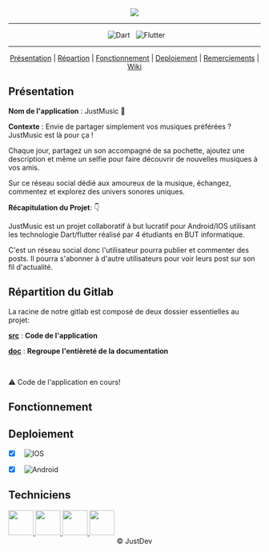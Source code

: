 <div align = center>

  <img src="https://codefirst.iut.uca.fr/git/justDEV/justMusic/raw/branch/master/Documentation/Images/Banner-JustMusic.png" />
    
---

&nbsp; ![Dart](https://img.shields.io/badge/Dart-000?style=for-the-badge&logo=dart&logoColor=blue&color=white)
&nbsp; ![Flutter](https://img.shields.io/badge/Flutter-000?style=for-the-badge&logo=flutter&logoColor=blue&color=white)

---

[Présentation](#présentation) | [Répartion](#répartition-du-gitlab) | [Fonctionnement](#fonctionnement) | [Deploiement](#deploiement) | [Remerciements](#remerciements) | [Wiki](https://codefirst.iut.uca.fr/git/justDEV/justMusic/wiki)


</div>

## Présentation

**Nom de l'application** : JustMusic :musical_note:

**Contexte** : Envie de partager simplement vos musiques préférées ? JustMusic est là pour ça !

Chaque jour, partagez un son accompagné de sa pochette, ajoutez une description et même un selfie pour faire découvrir de nouvelles musiques à vos amis.

Sur ce réseau social dédié aux amoureux de la musique, échangez, commentez et explorez des univers sonores uniques.

**Récapitulation du Projet**: 👇

JustMusic est un projet collaboratif à but lucratif pour Android/IOS utilisant les technologie  Dart/flutter réalisé par 4 étudiants en BUT informatique.


C'est un réseau social donc l'utilisateur pourra publier et commenter des posts. Il pourra s'abonner à d'autre utilisateurs pour voir leurs post sur son fil d'actualité.

## Répartition du Gitlab

La racine de notre gitlab est composé de deux dossier essentielles au projet:

[**src**](src) : **Code de l'application**

[**doc**](doc) : **Regroupe l'entièreté  de la documentation**

</br>

:warning: Code de l'application en cours!

## Fonctionnement

## Deploiement

- [x] &nbsp; ![IOS](https://img.shields.io/badge/IOS-000?style=for-the-badge&logo=apple&logoColor=black&color=white)
- [x] &nbsp; ![Android](https://img.shields.io/badge/Android-000?style=for-the-badge&logo=android&logoColor=white&color=green)


## Techniciens

<a href = "https://codefirst.iut.uca.fr/git/lucas.delanier">
<img src ="https://codefirst.iut.uca.fr/git/avatars/6a3835d734392fccff3949f7c82a63b9?size=870" height="50px">
</a>
<a href = "https://codefirst.iut.uca.fr/git/emre.kartal">
<img src ="https://codefirst.iut.uca.fr/git/avatars/402cf312e853192f42c0135a888725c2?size=870" height="50px">
</a>
<a href = "https://codefirst.iut.uca.fr/git/david.d_almeida">
<img src ="https://codefirst.iut.uca.fr/git/avatars/0f8eaaad1e26d3de644ca522eccaea7c?size=870" height="50px">
</a>
<a href = "https://codefirst.iut.uca.fr/git/rayhan.hassou">
<img src ="https://codefirst.iut.uca.fr/git/avatars/84062b2bb326d9e9154a9859b375e599?size=870" height="50px">
</a>

<div align = center>
© JustDev
</div>